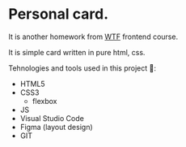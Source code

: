 # Personal card.

It is another homework from [WTF](https://cotenfrontend.pl) frontend course.

It is simple card written in pure html, css.  

Tehnologies and tools used in this project 🚀:
- HTML5
- CSS3 
    - flexbox
- JS
- Visual Studio Code
- Figma (layout design)
- GIT







